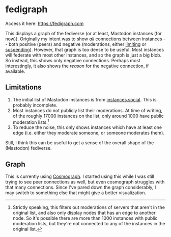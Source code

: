 # fedigraph

Access it here: https://fedigraph.com

This displays a graph of the fediverse (or at least, Mastodon instances (for
now)). Originally my intent was to show _all_ connections between instances --
both positive (peers) and negative (moderations, either [limiting][] or
[suspending][]). However, that graph is too dense to be useful. Most instances
will federate with most other instances, and so the graph is just a big blob. So
instead, this shows only negative connections. Perhaps most interestingly, it
also shows the _reason_ for the negative connection, if available.

## Limitations

1. The initial list of Mastodon instances is from
   [instances.social](instances.social). This is probably incomplete.
2. Most instances do not publicly list their moderations. At time of writing, of
   the roughly 17000 instances on the list, only around 1000 have public
   moderation lists.[^caveat]
3. To reduce the noise, this only shows instances which have at least one edge
   (i.e. either they moderate someone, or someone moderates them).

Still, I think this can be useful to get a sense of the overall shape of the
(Mastodon) fediverse.

## Graph

This is currently using [Cosmograph][]. I started using this while I was still
trying to see peer connections as well, but even cosmograph struggles with that
many connections. Since I've pared down the graph considerably, I may switch to
something else that might give a better visualization.


[instances.social]: https://instances.social
[limiting]: https://docs.joinmastodon.org/admin/moderation/#limit-server
[suspending]: https://docs.joinmastodon.org/admin/moderation/#suspend-server
[Cosmograph]: https://cosmograph.app/

[^caveat]: Strictly speaking, this filters out moderations of servers that
    aren't in the original list, and also only display nodes that has an
    edge to another node. So it's possible there are more than 1000 instances
    with public moderation lists, but they're not connected to any of the
    instances in the original list.
